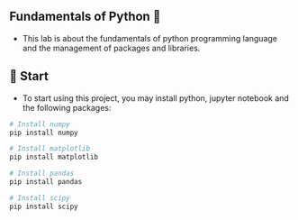 ## Fundamentals of Python 🐍
* This lab is about the fundamentals of python programming language and the management of packages and libraries.

## 🚀 Start 

* To start using this project, you may install python, jupyter notebook and the following packages:

```bash
# Install numpy
pip install numpy

# Install matplotlib
pip install matplotlib

# Install pandas
pip install pandas

# Install scipy
pip install scipy
``` 